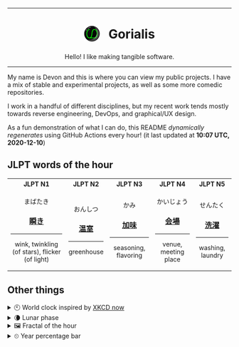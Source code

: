 ***

<h1 align="center">
<sub>
    <img src="readme/resources/avatar.png" height="36">
</sub>
&nbsp;
Gorialis
</h1>
<p align="center">
Hello! I like making tangible software.
</p>

***

My name is Devon and this is where you can view my public projects. I have a mix of stable and experimental projects, as well as some more comedic repositories.

I work in a handful of different disciplines, but my recent work tends mostly towards reverse engineering, DevOps, and graphical/UX design.

As a fun demonstration of what I can do, this README *dynamically regenerates* using GitHub Actions every hour! (it last updated at **10:07 UTC, 2020-12-10**)

<h2>JLPT words of the hour</h2>
<table>
    <tr>
        <th>JLPT N1</th>
        <th>JLPT N2</th>
        <th>JLPT N3</th>
        <th>JLPT N4</th>
        <th>JLPT N5</th>
    </tr>
    <tr>
        <td>
            <p align="center">まばたき</p>
            <h3 align="center"><b><a href="https://jisho.org/search/%E7%9E%AC%E3%81%8D">瞬き</a></b></h3>
            <hr>
            <p align="center">wink,<wbr> twinkling (of stars),<wbr> flicker (of light)</p>
        </td>
        <td>
            <p align="center">おんしつ</p>
            <h3 align="center"><b><a href="https://jisho.org/search/%E6%B8%A9%E5%AE%A4">温室</a></b></h3>
            <hr>
            <p align="center">greenhouse</p>
        </td>
        <td>
            <p align="center">かみ</p>
            <h3 align="center"><b><a href="https://jisho.org/search/%E5%8A%A0%E5%91%B3">加味</a></b></h3>
            <hr>
            <p align="center">seasoning,<wbr> flavoring</p>
        </td>
        <td>
            <p align="center">かいじょう</p>
            <h3 align="center"><b><a href="https://jisho.org/search/%E4%BC%9A%E5%A0%B4">会場</a></b></h3>
            <hr>
            <p align="center">venue,<wbr> meeting place</p>
        </td>
        <td>
            <p align="center">せんたく</p>
            <h3 align="center"><b><a href="https://jisho.org/search/%E6%B4%97%E6%BF%AF">洗濯</a></b></h3>
            <hr>
            <p align="center">washing,<wbr> laundry</p>
        </td>
    </tr>
</table>

<h2>Other things</h2>
<details>
<summary>🕙  World clock inspired by <a href="https://xkcd.com/now">XKCD now</a></summary>

> <img src="generated/now.png" width="512">

</details>
<details>
<summary>🌘 Lunar phase</summary>

The moon is approximately 87.63% through its phase (Waning Crescent).

</details>
<details>
<summary>&#x1f5bc; Fractal of the hour</summary>

> <img src="generated/fractal.png" width="512">

</details>
<details>
<summary>&#x23f2; Year percentage bar</summary>
<pre><code>2020 [██████████████████▁▁] 94.10%</code></pre>
</details>
